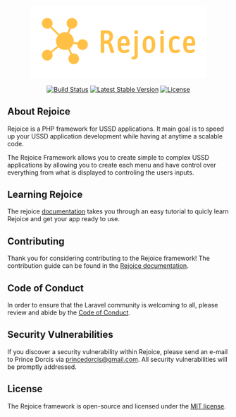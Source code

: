 <p align="center"><img src="https://github.com/prinx/rejoice-docs/raw/master/assets/images/logo.png" width="400"></p>

<p align="center">
<a href="https://travis-ci.org/prinx/rejoice"><img src="https://travis-ci.org/prinx/rejoice.svg" alt="Build Status"></a>
<a href="https://packagist.org/packages/prinx/rejoice"><img src="https://poser.pugx.org/prinx/rejoice/v/stable.svg" alt="Latest Stable Version"></a>
<a href="https://packagist.org/packages/prinx/rejoice"><img src="https://poser.pugx.org/prinx/rejoice/license.svg" alt="License"></a>
</p>

## About Rejoice

Rejoice is a PHP framework for USSD applications. It main goal is to speed up your USSD application development while having at anytime a scalable code.

The Rejoice Framework allows you to create simple to complex USSD applications by allowing you to create each menu and have control over everything from what is displayed to controling the users inputs.

## Learning Rejoice

The rejoice [documentation](https://prinx.github.io/rejoice-docs) takes you through an easy tutorial to quicly learn Rejoice and get your app ready to use.

## Contributing

Thank you for considering contributing to the Rejoice framework! The contribution guide can be found in the [Rejoice documentation](https://prinx.github.io/rejoice-docs/contributions).

## Code of Conduct

In order to ensure that the Laravel community is welcoming to all, please review and abide by the [Code of Conduct](https://prinx.github.io/rejoice-docs/contributions#code-of-conduct).

## Security Vulnerabilities

If you discover a security vulnerability within Rejoice, please send an e-mail to Prince Dorcis via [princedorcis@gmail.com](mailto:princedorcis@gmail.com). All security vulnerabilities will be promptly addressed.

## License

The Rejoice framework is open-source and licensed under the [MIT license](https://opensource.org/licenses/MIT).
